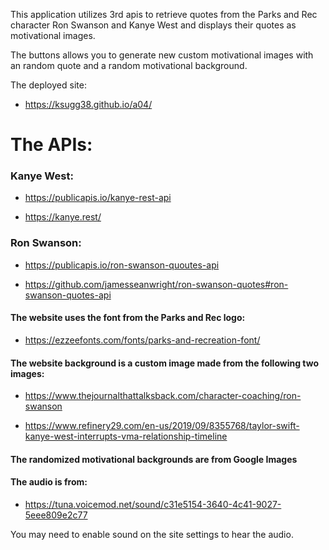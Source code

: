 This application utilizes 3rd apis to retrieve quotes from the Parks and Rec character Ron Swanson and Kanye West and displays their quotes as motivational images.

The buttons allows you to generate new custom motivational images with an random quote and a random motivational background. 

The deployed site:
* https://ksugg38.github.io/a04/
  


#   The APIs:

### Kanye West:

* https://publicapis.io/kanye-rest-api

* https://kanye.rest/


### Ron Swanson:

* https://publicapis.io/ron-swanson-quoutes-api

* https://github.com/jamesseanwright/ron-swanson-quotes#ron-swanson-quotes-api

#### The website uses the font from the Parks and Rec logo:

* https://ezzeefonts.com/fonts/parks-and-recreation-font/

#### The website background is a custom image made from the following two images:

* https://www.thejournalthattalksback.com/character-coaching/ron-swanson

* https://www.refinery29.com/en-us/2019/09/8355768/taylor-swift-kanye-west-interrupts-vma-relationship-timeline

#### The randomized motivational backgrounds are from Google Images

#### The audio is from:
* https://tuna.voicemod.net/sound/c31e5154-3640-4c41-9027-5eee809e2c77

You may need to enable sound on the site settings to hear the audio.
